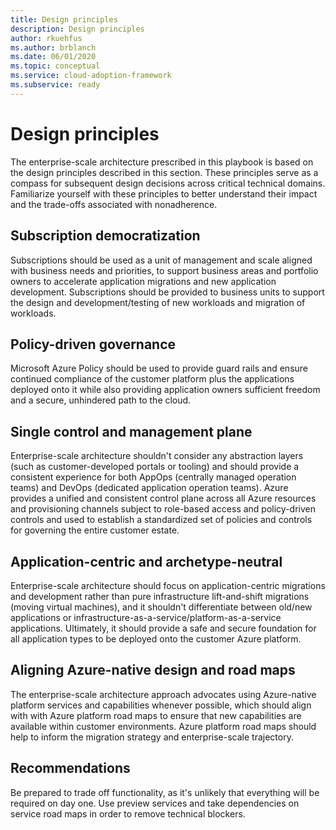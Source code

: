```yaml
---
title: Design principles
description: Design principles
author: rkuehfus
ms.author: brblanch
ms.date: 06/01/2020
ms.topic: conceptual
ms.service: cloud-adoption-framework
ms.subservice: ready
---
```


# Design principles

The enterprise-scale architecture prescribed in this playbook is based on the design principles described in this section. These principles serve as a compass for subsequent design decisions across critical technical domains. Familiarize yourself with these principles to better understand their impact and the trade-offs associated with nonadherence.

## Subscription democratization

Subscriptions should be used as a unit of management and scale aligned with business needs and priorities, to support business areas and portfolio owners to accelerate application migrations and new application development. Subscriptions should be provided to business units to support the design and development/testing of new workloads and migration of workloads.

## Policy-driven governance

Microsoft Azure Policy should be used to provide guard rails and ensure continued compliance of the customer platform plus the applications deployed onto it while also providing application owners sufficient freedom and a secure, unhindered path to the cloud.

## Single control and management plane

Enterprise-scale architecture shouldn't consider any abstraction layers (such as customer-developed portals or tooling) and should provide a consistent experience for both AppOps (centrally managed operation teams) and DevOps (dedicated application operation teams). Azure provides a unified and consistent control plane across all Azure resources and provisioning channels subject to role-based access and policy-driven controls and used to establish a standardized set of policies and controls for governing the entire customer estate.

## Application-centric and archetype-neutral

Enterprise-scale architecture should focus on application-centric migrations and development rather than pure infrastructure lift-and-shift migrations (moving virtual machines), and it shouldn't differentiate between old/new applications or infrastructure-as-a-service/platform-as-a-service applications. Ultimately, it should provide a safe and secure foundation for all application types to be deployed onto the customer Azure platform.

## Aligning Azure-native design and road maps

The enterprise-scale architecture approach advocates using Azure-native platform services and capabilities whenever possible, which should align with with Azure platform road maps to ensure that new capabilities are available within customer environments. Azure platform road maps should help to inform the migration strategy and enterprise-scale trajectory.

## Recommendations

Be prepared to trade off functionality, as it's unlikely that everything will be required on day one. Use preview services and take dependencies on service road maps in order to remove technical blockers.

